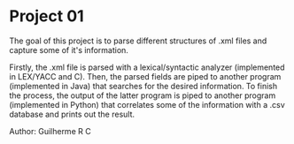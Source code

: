 # Project 01

The goal of this project is to parse different structures of .xml files and capture some of it's information.

Firstly, the .xml file is parsed with a lexical/syntactic analyzer (implemented in LEX/YACC and C). Then, the parsed fields are piped to another program (implemented in Java) that searches for the desired information. To finish the process, the output of the latter program is piped to another program (implemented in Python) that correlates some of the information with a .csv database and prints out the result.

Author: Guilherme R C
